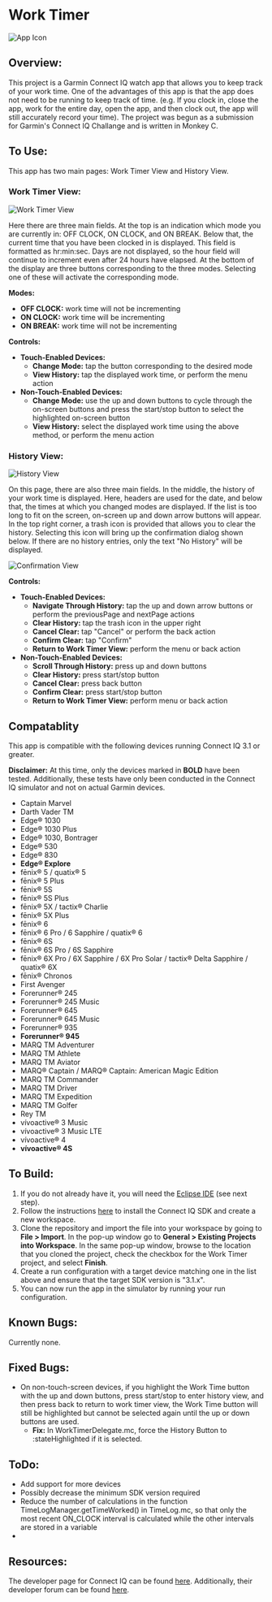 # Work Timer
![App Icon](Images/workTimerClockIconWithTicks.png)

## Overview:
This project is a Garmin Connect IQ watch app that allows you to keep track of your work time. One of the advantages of this app is that the app does not need to be running to keep track of time. (e.g. If you clock in, close the app, work for the entire day, open the app, and then clock out, the app will still accurately record your time). The project was begun as a submission for Garmin's Connect IQ Challange and is written in Monkey C.

## To Use:
This app has two main pages: Work Timer View and History View.

### Work Timer View:
![Work Timer View](Images/workTimerView.png)

Here there are three main fields. At the top is an indication which mode you are currently in: OFF CLOCK, ON CLOCK, and ON BREAK. Below that, the current time that you have been clocked in is displayed. This field is formatted as hr:min:sec. Days are not displayed, so the hour field will continue to increment even after 24 hours have elapsed. At the bottom of the display are three buttons corresponding to the three modes. Selecting one of these will activate the corresponding mode.

**Modes:**
* **OFF CLOCK:** work time will not be incrementing
* **ON CLOCK:** work time will be incrementing
* **ON BREAK:** work time will not be incrementing

**Controls:**
* **Touch-Enabled Devices:**
  * **Change Mode:** tap the button corresponding to the desired mode
  * **View History:** tap the displayed work time, or perform the menu action
* **Non-Touch-Enabled Devices:**
  * **Change Mode:** use the up and down buttons to cycle through the on-screen buttons and press the start/stop button to select the highlighted on-screen button
  * **View History:** select the displayed work time using the above method, or perform the menu action

### History View:
![History View](Images/historyView.png)

On this page, there are also three main fields. In the middle, the history of your work time is displayed. Here, headers are used for the date, and below that, the times at which you changed modes are displayed. If the list is too long to fit on the screen, on-screen up and down arrow buttons will appear. In the top right corner, a trash icon is provided that allows you to clear the history. Selecting this icon will bring up the confirmation dialog shown below. If there are no history entries, only the text "No History" will be displayed.

![Confirmation View](Images/confirmationView.png)

**Controls:**
* **Touch-Enabled Devices:**
  * **Navigate Through History:** tap the up and down arrow buttons or perform the previousPage and nextPage actions
  * **Clear History:** tap the trash icon in the upper right
  * **Cancel Clear:** tap "Cancel" or perform the back action
  * **Confirm Clear:** tap "Confirm"
  * **Return to Work Timer View:** perform the menu or back action
* **Non-Touch-Enabled Devices:**
  * **Scroll Through History:** press up and down buttons
  * **Clear History:** press start/stop button
  * **Cancel Clear:** press back button
  * **Confirm Clear:** press start/stop button
  * **Return to Work Timer View:** perform menu or back action

## Compatablity
This app is compatible with the following devices running Connect IQ 3.1 or greater.

**Disclaimer:** At this time, only the devices marked in **BOLD** have been tested. Additionally, these tests have only been conducted in the Connect IQ simulator and not on actual Garmin devices.

* Captain Marvel
* Darth Vader TM
* Edge® 1030
* Edge® 1030 Plus
* Edge® 1030, Bontrager
* Edge® 530
* Edge® 830
* **Edge® Explore**
* fēnix® 5 / quatix® 5
* fēnix® 5 Plus
* fēnix® 5S
* fēnix® 5S Plus
* fēnix® 5X / tactix® Charlie
* fēnix® 5X Plus
* fēnix® 6
* fēnix® 6 Pro / 6 Sapphire / quatix® 6
* fēnix® 6S
* fēnix® 6S Pro / 6S Sapphire
* fēnix® 6X Pro / 6X Sapphire / 6X Pro Solar / tactix® Delta Sapphire / quatix® 6X
* fēnix® Chronos
* First Avenger
* Forerunner® 245
* Forerunner® 245 Music
* Forerunner® 645
* Forerunner® 645 Music
* Forerunner® 935
* **Forerunner® 945**
* MARQ TM Adventurer
* MARQ TM Athlete
* MARQ TM Aviator
* MARQ® Captain / MARQ® Captain: American Magic Edition
* MARQ TM Commander
* MARQ TM Driver
* MARQ TM Expedition
* MARQ TM Golfer
* Rey TM
* vívoactive® 3 Music
* vívoactive® 3 Music LTE
* vívoactive® 4
* **vívoactive® 4S**

## To Build:
1. If you do not already have it, you will need the [Eclipse IDE](https://www.eclipse.org/) (see next step).
2. Follow the instructions [here](https://developer.garmin.com/connect-iq/programmers-guide/getting-started/) to install the Connect IQ SDK and create a new workspace.
3. Clone the repository and import the file into your workspace by going to **File > Import**. In the pop-up window go to **General > Existing Projects into Workspace**. In the same pop-up window, browse to the location that you cloned the project, check the checkbox for the Work Timer project, and select **Finish**.
4. Create a run configuration with a target device matching one in the list above and ensure that the target SDK version is "3.1.x".
5. You can now run the app in the simulator by running your run configuration.

## Known Bugs:
Currently none.

## Fixed Bugs:
* On non-touch-screen devices, if you highlight the Work Time button with the up and down buttons, press start/stop to enter history view, and then press back to return to work timer view, the Work Time button will still be highlighted but cannot be selected again until the up or down buttons are used. 
  * **Fix:** In WorkTimerDelegate.mc, force the History Button to :stateHighlighted if it is selected.
  
## ToDo:
* Add support for more devices
* Possibly decrease the minimum SDK version required
* Reduce the number of calculations in the function TimeLogManager.getTimeWorked() in TimeLog.mc, so that only the most recent ON_CLOCK interval is calculated while the other intervals are stored in a variable
*

## Resources:
The developer page for Connect IQ can be found [here](https://developer.garmin.com/connect-iq/overview/). Additionally, their developer forum can be found [here](https://forums.garmin.com/developer/).
